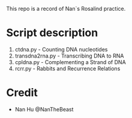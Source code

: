 This repo is a record of Nan`s Rosalind practice.

# Script description
1. ctdna.py - Counting DNA nucleotides
2. transdna2rna.py - Transcribing DNA to RNA
3. cpldna.py - Complementing a Strand of DNA
4. rcrr.py - Rabbits and Recurrence Relations


# Credit
- Nan Hu @NanTheBeast

